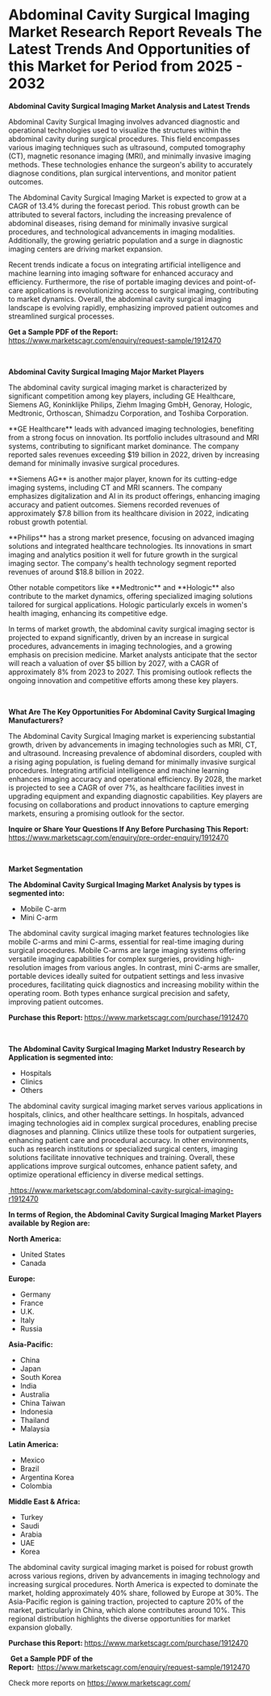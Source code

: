 <p><h1>Abdominal Cavity Surgical Imaging Market Research Report Reveals The Latest Trends And Opportunities of this Market for Period from 2025 - 2032</h1></p><p><strong>Abdominal Cavity Surgical Imaging Market Analysis and Latest Trends</strong></p>
<p><p>Abdominal Cavity Surgical Imaging involves advanced diagnostic and operational technologies used to visualize the structures within the abdominal cavity during surgical procedures. This field encompasses various imaging techniques such as ultrasound, computed tomography (CT), magnetic resonance imaging (MRI), and minimally invasive imaging methods. These technologies enhance the surgeon's ability to accurately diagnose conditions, plan surgical interventions, and monitor patient outcomes.</p><p>The Abdominal Cavity Surgical Imaging Market is expected to grow at a CAGR of 13.4% during the forecast period. This robust growth can be attributed to several factors, including the increasing prevalence of abdominal diseases, rising demand for minimally invasive surgical procedures, and technological advancements in imaging modalities. Additionally, the growing geriatric population and a surge in diagnostic imaging centers are driving market expansion.</p><p>Recent trends indicate a focus on integrating artificial intelligence and machine learning into imaging software for enhanced accuracy and efficiency. Furthermore, the rise of portable imaging devices and point-of-care applications is revolutionizing access to surgical imaging, contributing to market dynamics. Overall, the abdominal cavity surgical imaging landscape is evolving rapidly, emphasizing improved patient outcomes and streamlined surgical processes.</p></p>
<p><strong>Get a Sample PDF of the Report:&nbsp;</strong> <a href="https://www.marketscagr.com/enquiry/request-sample/1912470?utm_campaign=2442&utm_medium=2&utm_source=Github&utm_content=ia&utm_term=03032025&utm_id=abdominal-cavity-surgical-imaging">https://www.marketscagr.com/enquiry/request-sample/1912470</a></p>
<p>&nbsp;</p>
<p><strong>Abdominal Cavity Surgical Imaging Major Market Players</strong></p>
<p><p>The abdominal cavity surgical imaging market is characterized by significant competition among key players, including GE Healthcare, Siemens AG, Koninklijke Philips, Ziehm Imaging GmbH, Genoray, Hologic, Medtronic, Orthoscan, Shimadzu Corporation, and Toshiba Corporation. </p><p>**GE Healthcare** leads with advanced imaging technologies, benefiting from a strong focus on innovation. Its portfolio includes ultrasound and MRI systems, contributing to significant market dominance. The company reported sales revenues exceeding $19 billion in 2022, driven by increasing demand for minimally invasive surgical procedures.</p><p>**Siemens AG** is another major player, known for its cutting-edge imaging systems, including CT and MRI scanners. The company emphasizes digitalization and AI in its product offerings, enhancing imaging accuracy and patient outcomes. Siemens recorded revenues of approximately $7.8 billion from its healthcare division in 2022, indicating robust growth potential.</p><p>**Philips** has a strong market presence, focusing on advanced imaging solutions and integrated healthcare technologies. Its innovations in smart imaging and analytics position it well for future growth in the surgical imaging sector. The company's health technology segment reported revenues of around $18.8 billion in 2022.</p><p>Other notable competitors like **Medtronic** and **Hologic** also contribute to the market dynamics, offering specialized imaging solutions tailored for surgical applications. Hologic particularly excels in women's health imaging, enhancing its competitive edge.</p><p>In terms of market growth, the abdominal cavity surgical imaging sector is projected to expand significantly, driven by an increase in surgical procedures, advancements in imaging technologies, and a growing emphasis on precision medicine. Market analysts anticipate that the sector will reach a valuation of over $5 billion by 2027, with a CAGR of approximately 8% from 2023 to 2027. This promising outlook reflects the ongoing innovation and competitive efforts among these key players.</p></p>
<p>&nbsp;</p>
<p><strong>What Are The Key Opportunities For Abdominal Cavity Surgical Imaging Manufacturers?</strong></p>
<p><p>The Abdominal Cavity Surgical Imaging market is experiencing substantial growth, driven by advancements in imaging technologies such as MRI, CT, and ultrasound. Increasing prevalence of abdominal disorders, coupled with a rising aging population, is fueling demand for minimally invasive surgical procedures. Integrating artificial intelligence and machine learning enhances imaging accuracy and operational efficiency. By 2028, the market is projected to see a CAGR of over 7%, as healthcare facilities invest in upgrading equipment and expanding diagnostic capabilities. Key players are focusing on collaborations and product innovations to capture emerging markets, ensuring a promising outlook for the sector.</p></p>
<p><strong>Inquire or Share Your Questions If Any Before Purchasing This Report:</strong> <a href="https://www.marketscagr.com/enquiry/pre-order-enquiry/1912470?utm_campaign=2442&utm_medium=2&utm_source=Github&utm_content=ia&utm_term=03032025&utm_id=abdominal-cavity-surgical-imaging">https://www.marketscagr.com/enquiry/pre-order-enquiry/1912470</a></p>
<p>&nbsp;</p>
<p><strong>Market Segmentation</strong></p>
<p><strong>The Abdominal Cavity Surgical Imaging Market Analysis by types is segmented into:</strong></p>
<p><ul><li>Mobile C-arm</li><li>Mini C-arm</li></ul></p>
<p><p>The abdominal cavity surgical imaging market features technologies like mobile C-arms and mini C-arms, essential for real-time imaging during surgical procedures. Mobile C-arms are large imaging systems offering versatile imaging capabilities for complex surgeries, providing high-resolution images from various angles. In contrast, mini C-arms are smaller, portable devices ideally suited for outpatient settings and less invasive procedures, facilitating quick diagnostics and increasing mobility within the operating room. Both types enhance surgical precision and safety, improving patient outcomes.</p></p>
<p><strong>Purchase this Report:&nbsp;</strong><a href="https://www.marketscagr.com/purchase/1912470?utm_campaign=2442&utm_medium=2&utm_source=Github&utm_content=ia&utm_term=03032025&utm_id=abdominal-cavity-surgical-imaging">https://www.marketscagr.com/purchase/1912470</a></p>
<p>&nbsp;</p>
<p><strong>The Abdominal Cavity Surgical Imaging Market Industry Research by Application is segmented into:</strong></p>
<p><ul><li>Hospitals</li><li>Clinics</li><li>Others</li></ul></p>
<p><p>The abdominal cavity surgical imaging market serves various applications in hospitals, clinics, and other healthcare settings. In hospitals, advanced imaging technologies aid in complex surgical procedures, enabling precise diagnoses and planning. Clinics utilize these tools for outpatient surgeries, enhancing patient care and procedural accuracy. In other environments, such as research institutions or specialized surgical centers, imaging solutions facilitate innovative techniques and training. Overall, these applications improve surgical outcomes, enhance patient safety, and optimize operational efficiency in diverse medical settings.</p></p>
<p><a href="https://www.marketscagr.com/abdominal-cavity-surgical-imaging-r1912470?utm_campaign=2442&utm_medium=2&utm_source=Github&utm_content=ia&utm_term=03032025&utm_id=abdominal-cavity-surgical-imaging">&nbsp;https://www.marketscagr.com/abdominal-cavity-surgical-imaging-r1912470</a></p>
<p><strong>In terms of Region, the Abdominal Cavity Surgical Imaging Market Players available by Region are:</strong></p>
<p>
    <p> <strong> North America: </strong>
        <ul>
            <li>United States</li>
            <li>Canada</li>
        </ul>
        </p> 
    <p> <strong> Europe: </strong>
        <ul>
            <li>Germany</li>
            <li>France</li>
            <li>U.K.</li>
            <li>Italy</li>
            <li>Russia</li>
        </ul>
        </p> 
    <p> <strong> Asia-Pacific: </strong>
        <ul>
            <li>China</li>
            <li>Japan</li>
            <li>South Korea</li>
            <li>India</li>
            <li>Australia</li>
            <li>China Taiwan</li>
            <li>Indonesia</li>
            <li>Thailand</li>
            <li>Malaysia</li>
        </ul>
        </p> 
    <p> <strong> Latin America: </strong>
        <ul>
            <li>Mexico</li>
            <li>Brazil</li>
            <li>Argentina Korea</li>
            <li>Colombia</li>
        </ul>
        </p> 
    <p> <strong> Middle East & Africa: </strong>
        <ul>
            <li>Turkey</li>
            <li>Saudi</li>
            <li>Arabia</li>
            <li>UAE</li>
            <li>Korea</li>
        </ul>
    </p>
    </p>
<p><p>The abdominal cavity surgical imaging market is poised for robust growth across various regions, driven by advancements in imaging technology and increasing surgical procedures. North America is expected to dominate the market, holding approximately 40% share, followed by Europe at 30%. The Asia-Pacific region is gaining traction, projected to capture 20% of the market, particularly in China, which alone contributes around 10%. This regional distribution highlights the diverse opportunities for market expansion globally.</p></p>
<p><strong>Purchase this Report: </strong><a href="https://www.marketscagr.com/purchase/1912470?utm_campaign=2442&utm_medium=2&utm_source=Github&utm_content=ia&utm_term=03032025&utm_id=abdominal-cavity-surgical-imaging">https://www.marketscagr.com/purchase/1912470</a></p>
<p>&nbsp;<strong>Get a Sample PDF of the Report:&nbsp;&nbsp;</strong><a href="https://www.marketscagr.com/enquiry/request-sample/1912470?utm_campaign=2442&utm_medium=2&utm_source=Github&utm_content=ia&utm_term=03032025&utm_id=abdominal-cavity-surgical-imaging">https://www.marketscagr.com/enquiry/request-sample/1912470</a></p>
<p><strong></strong></p>
<p>Check more reports on <a href="https://www.marketscagr.com/?utm_campaign=2442&utm_medium=2&utm_source=Github&utm_content=ia&utm_term=03032025&utm_id=abdominal-cavity-surgical-imaging">https://www.marketscagr.com/</a></p>